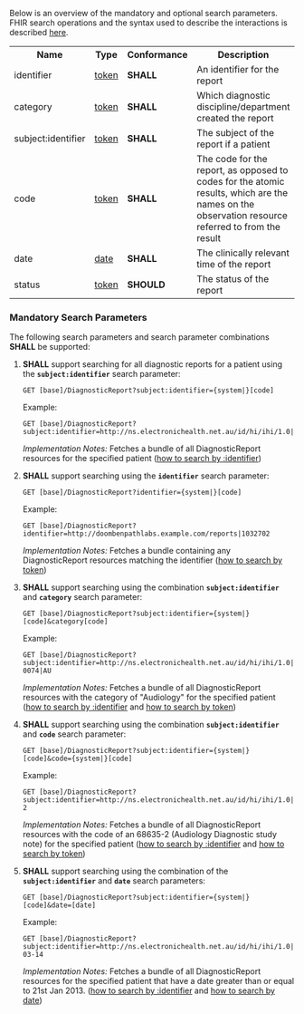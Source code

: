 Below is an overview of the mandatory and optional search parameters. FHIR search operations and the syntax used to describe the interactions is described <a href="http://hl7.org/fhir/R4/search.html">here</a>.

<table class="list" width="100%">
<tbody>
  <tr>
    <th>Name</th>
    <th>Type</th>
    <th>Conformance</th>
    <th>Description</th>
    <th>Path</th>
  </tr>
  <tr>
        <td>identifier</td>
        <td><a href="http://hl7.org/fhir/search.html#token">token</a></td>
        <td><b>SHALL</b></td>
        <td>An identifier for the report</td>
        <td>DiagnosticReport.identifier</td>
  </tr>
  <tr>
        <td>category</td>
        <td><a href="http://hl7.org/fhir/search.html#token">token</a></td>
        <td><b>SHALL</b></td>
        <td>Which diagnostic discipline/department created the report</td>
        <td>DiagnosticReport.category</td>
  </tr>
  <tr>
        <td>subject:identifier</td>
        <td><a href="https://build.fhir.org/search.html#token">token</a></td>
        <td><b>SHALL</b></td>
        <td>The subject of the report if a patient</td>
        <td>DiagnosticReport.subject.identifier</td>
  </tr>
  <tr>
        <td>code</td>
        <td><a href="http://hl7.org/fhir/search.html#token">token</a></td>
        <td><b>SHALL</b></td>
        <td>The code for the report, as opposed to codes for the atomic results, which are the names on the observation resource referred to from the result</td>
        <td>DiagnosticReport.code</td>
  </tr>
  <tr>
        <td>date</td>
        <td><a href="http://hl7.org/fhir/search.html#date">date</a></td>
        <td><b>SHALL</b></td>
        <td>The clinically relevant time of the report</td>
        <td>DiagnosticReport.effective</td>
  </tr>
  <tr>
        <td>status</td>
        <td><a href="https://build.fhir.org/search.html#token">token</a></td>        
        <td><b>SHOULD</b></td>
        <td>The status of the report</td>
        <td>DiagnosticReport.status</td>
  </tr>
 </tbody>
</table>


### Mandatory Search Parameters

The following search parameters and search parameter combinations **SHALL** be supported:

1. **SHALL** support searching for all diagnostic reports for a patient using the **`subject:identifier`** search parameter:

    `GET [base]/DiagnosticReport?subject:identifier={system|}[code]`

    Example:
    ~~~
    GET [base]/DiagnosticReport?subject:identifier=http://ns.electronichealth.net.au/id/hi/ihi/1.0|8003608000228437
    ~~~
    *Implementation Notes:* Fetches a bundle of all DiagnosticReport resources for the specified patient ([how to search by :identifier](http://hl7.org/fhir/R4/search.html#reference))


1. **SHALL** support searching using the **`identifier`** search parameter:

     `GET [base]/DiagnosticReport?identifier={system|}[code]`

    Example:
    ~~~
    GET [base]/DiagnosticReport?identifier=http://doombenpathlabs.example.com/reports|1032702
    ~~~
     *Implementation Notes:* Fetches a bundle containing any DiagnosticReport resources matching the identifier ([how to search by token](http://hl7.org/fhir/search.html#token))


1. **SHALL** support searching using the combination **`subject:identifier`** and **`category`** search parameter:

    `GET [base]/DiagnosticReport?subject:identifier={system|}[code]&category[code]`

    Example:
    ~~~
    GET [base]/DiagnosticReport?subject:identifier=http://ns.electronichealth.net.au/id/hi/ihi/1.0|8003608000228437&category=http://terminology.hl7.org/CodeSystem/v2-0074|AU
    ~~~
    *Implementation Notes:* Fetches a bundle of all DiagnosticReport resources with the category of "Audiology" for the specified patient ([how to search by :identifier](http://hl7.org/fhir/R4/search.html#reference) and [how to search by token](http://hl7.org/fhir/search.html#token))


1. **SHALL** support searching using the combination **`subject:identifier`** and **`code`** search parameter:

    `GET [base]/DiagnosticReport?subject:identifier={system|}[code]&code={system|}[code]`

    Example:
    ~~~
    GET [base]/DiagnosticReport?subject:identifier=http://ns.electronichealth.net.au/id/hi/ihi/1.0|8003608000228437&code=http://loinc.org|68635-2
    ~~~
    *Implementation Notes:* Fetches a bundle of all DiagnosticReport resources with the code of an 68635-2 (Audiology Diagnostic study note) for the specified patient ([how to search by :identifier](http://hl7.org/fhir/R4/search.html#reference) and [how to search by token](http://hl7.org/fhir/search.html#token))


1. **SHALL** support searching using the combination of the **`subject:identifier`** and **`date`** search parameters:

    `GET [base]/DiagnosticReport?subject:identifier={system|}[code]&date=[date]`

    Example:
    ~~~
    GET [base]/DiagnosticReport?subject:identifier=http://ns.electronichealth.net.au/id/hi/ihi/1.0|8003608000228437&date=ge2013-03-14
    ~~~
    *Implementation Notes:* Fetches a bundle of all DiagnosticReport resources for the specified patient that have a date greater than or equal to 21st Jan 2013. ([how to search by :identifier](http://hl7.org/fhir/R4/search.html#reference) and [how to search by date](http://hl7.org/fhir/R4/search.html#date))